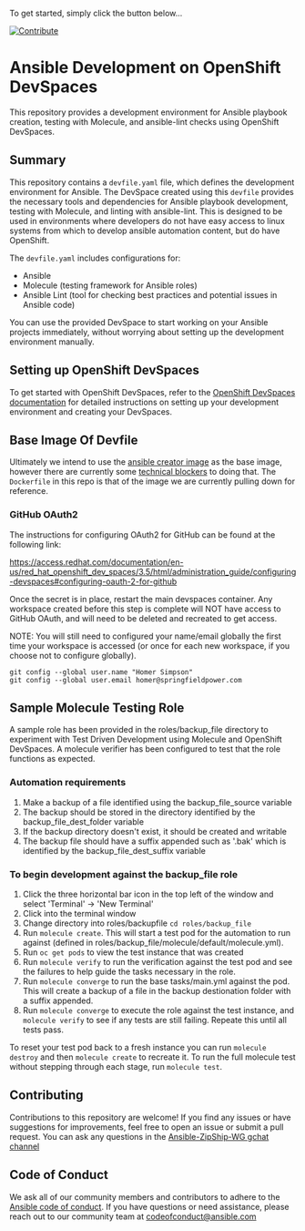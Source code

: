 To get started, simply click the button below...

[![Contribute](https://www.eclipse.org/che/contribute.svg)](https://workspaces.openshift.com/f?url=https://github.com/devspaces-samples/ansible-devspaces-demo)


# Ansible Development on OpenShift DevSpaces

This repository provides a development environment for Ansible playbook creation, testing with Molecule, and ansible-lint checks using OpenShift DevSpaces.

## Summary

This repository contains a `devfile.yaml` file, which defines the development environment for Ansible. The DevSpace created using this `devfile` provides the necessary tools and dependencies for Ansible playbook development, testing with Molecule, and linting with ansible-lint. This is designed to be used in environments where developers do not have easy access to linux systems from which to develop ansible automation content, but do have OpenShift.

The `devfile.yaml` includes configurations for:

- Ansible
- Molecule (testing framework for Ansible roles)
- Ansible Lint (tool for checking best practices and potential issues in Ansible code)

You can use the provided DevSpace to start working on your Ansible projects immediately, without worrying about setting up the development environment manually.

## Setting up OpenShift DevSpaces

To get started with OpenShift DevSpaces, refer to the [OpenShift DevSpaces documentation](https://access.redhat.com/documentation/en-us/red_hat_openshift_dev_spaces/3.5/html/administration_guide/index) for detailed instructions on setting up your development environment and creating your DevSpaces.

## Base Image Of Devfile

Ultimately we intend to use the [ansible creator image](https://github.com/ansible/creator-ee) as the base image, however there are currently some [technical blockers](https://github.com/eclipse/che/issues/21778) to doing that. The `Dockerfile` in this repo is that of the image we are currently pulling down for reference.

### GitHub OAuth2

The instructions for configuring OAuth2 for GitHub can be found at the following link:

https://access.redhat.com/documentation/en-us/red_hat_openshift_dev_spaces/3.5/html/administration_guide/configuring-devspaces#configuring-oauth-2-for-github

Once the secret is in place, restart the main devspaces container. Any workspace created before this step is complete will NOT have access to GitHub OAuth, and will need to be deleted and recreated to get access.

NOTE: You will still need to configured your name/email globally the first time your workspace is accessed (or once for each new workspace, if you choose not to configure globally).

```
git config --global user.name "Homer Simpson"
git config --global user.email homer@springfieldpower.com
```

## Sample Molecule Testing Role

A sample role has been provided in the roles/backup_file directory to experiment with Test Driven Development using Molecule and OpenShift DevSpaces. A molecule verifier has been configured to test that the role functions as expected.

### Automation requirements
1. Make a backup of a file identified using the backup_file_source variable
2. The backup should be stored in the directory identified by the backup_file_dest_folder variable
3. If the backup directory doesn't exist, it should be created and writable
4. The backup file should have a suffix appended such as '.bak' which is identified by the backup_file_dest_suffix variable

### To begin development against the backup_file role
1. Click the three horizontal bar icon in the top left of the window and select 'Terminal' -> 'New Terminal'
2. Click into the terminal window
3. Change directory into roles/backupfile `cd roles/backup_file`
4. Run `molecule create`. This will start a test pod for the automation to run against (defined in roles/backup_file/molecule/default/molecule.yml).
5. Run `oc get pods` to view the test instance that was created
6. Run `molecule verify` to run the verification against the test pod and see the failures to help guide the tasks necessary in the role.
7. Run `molecule converge` to run the base tasks/main.yml against the pod. This will create a backup of a file in the backup destionation folder with a suffix appended.
8. Run `molecule converge` to execute the role against the test instance, and `molecule verify` to see if any tests are still failing. Repeate this until all tests pass.

To reset your test pod back to a fresh instance you can run `molecule destroy` and then `molecule create` to recreate it. To run the full molecule test without stepping through each stage, run `molecule test`.

## Contributing

Contributions to this repository are welcome! If you find any issues or have suggestions for improvements, feel free to open an issue or submit a pull request. You can ask any questions in the [Ansible-ZipShip-WG gchat channel](https://chat.google.com/room/AAAA8cZvmmw?cls=7)

## Code of Conduct
We ask all of our community members and contributors to adhere to the [Ansible code of conduct](http://docs.ansible.com/ansible/latest/community/code_of_conduct.html). If you have questions or need assistance, please reach out to our community team at [codeofconduct@ansible.com](mailto:codeofconduct@ansible.com)   
